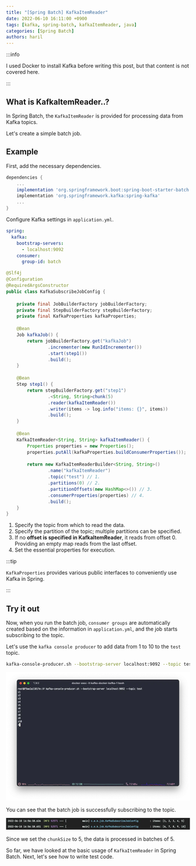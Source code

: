 ```yaml
---
title: "[Spring Batch] KafkaItemReader"
date: 2022-06-10 16:11:00 +0900
tags: [kafka, spring-batch, kafkaItemReader, java]
categories: [Spring Batch]
authors: haril
---
```


:::info

I used Docker to install Kafka before writing this post, but that content is not covered here.

:::

## What is KafkaItemReader..?

In Spring Batch, the `KafkaItemReader` is provided for processing data from Kafka topics.

Let's create a simple batch job.

## Example

First, add the necessary dependencies.

```gradle
dependencies {
    ...
    implementation 'org.springframework.boot:spring-boot-starter-batch'
    implementation 'org.springframework.kafka:spring-kafka'
    ...
}
```

Configure Kafka settings in `application.yml`.

```yaml
spring:
  kafka:
    bootstrap-servers:
      - localhost:9092
    consumer:
      group-id: batch
```

```java
@Slf4j
@Configuration
@RequiredArgsConstructor
public class KafkaSubscribeJobConfig {

    private final JobBuilderFactory jobBuilderFactory;
    private final StepBuilderFactory stepBuilderFactory;
    private final KafkaProperties kafkaProperties;

    @Bean
    Job kafkaJob() {
        return jobBuilderFactory.get("kafkaJob")
                .incrementer(new RunIdIncrementer())
                .start(step1())
                .build();
    }

    @Bean
    Step step1() {
        return stepBuilderFactory.get("step1")
                .<String, String>chunk(5)
                .reader(kafkaItemReader())
                .writer(items -> log.info("items: {}", items))
                .build();
    }

    @Bean
    KafkaItemReader<String, String> kafkaItemReader() {
        Properties properties = new Properties();
        properties.putAll(kafkaProperties.buildConsumerProperties());

        return new KafkaItemReaderBuilder<String, String>()
                .name("kafkaItemReader")
                .topic("test") // 1.
                .partitions(0) // 2.
                .partitionOffsets(new HashMap<>()) // 3.
                .consumerProperties(properties) // 4.
                .build();
    }
}
```

1. Specify the topic from which to read the data.
2. Specify the partition of the topic; multiple partitions can be specified.
3. If no **offset is specified in KafkaItemReader**, it reads from offset 0. Providing an empty map reads from the last offset.
4. Set the essential properties for execution.

:::tip

`KafkaProperties` provides various public interfaces to conveniently use Kafka in Spring.

:::

## Try it out

Now, when you run the batch job, `consumer groups` are automatically created based on the information in `application.yml`, and the job starts subscribing to the topic.

Let's use the `kafka console producer` to add data from 1 to 10 to the `test` topic.

```bash
kafka-console-producer.sh --bootstrap-server localhost:9092 --topic test
```

![produce-topic](./1.webp)

You can see that the batch job is successfully subscribing to the topic.

![subscribe-batch](./2.webp)

Since we set the `chunkSize` to 5, the data is processed in batches of 5.

So far, we have looked at the basic usage of `KafkaItemReader` in Spring Batch. Next, let's see how to write test code.